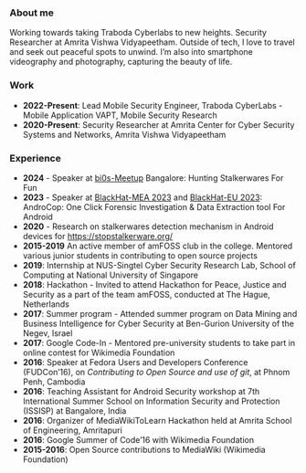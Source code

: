 <!-- ---
title: Home
date: 2022-05-13
menu:
    main:
        title: Home
        name: Home
        weight: 10
date: 2023-06-18T18:41:04+05:30
--- -->

### About me

Working towards taking Traboda Cyberlabs to new heights. Security Researcher at Amrita Vishwa Vidyapeetham. Outside of tech, I love to travel and seek out peaceful spots to unwind. I’m also into smartphone videography and photography, capturing the beauty of life.


### Work 

 - **2022-Present**: Lead Mobile Security Engineer, Traboda CyberLabs - Mobile Application VAPT, Mobile Security Research
 - **2020-Present**: Security Researcher at Amrita Center for Cyber Security Systems and Networks, Amrita Vishwa Vidyapeetham 

### Experience
 - **2024** - Speaker at [bi0s-Meetup](https://www.linkedin.com/posts/abhinand-n_cybersecurity-malwareanalysis-activity-7167252770876538880-hppD) Bangalore: Hunting Stalkerwares For Fun
 - **2023** - Speaker at [BlackHat-MEA 2023](https://blackhatmea.com/session/androcop-one-click-forensic-investigation-data-extraction-tool-android) and [BlackHat-EU 2023](https://www.blackhat.com/eu-23/arsenal/schedule/index.html#androcop-one-click-forensic-investigation--data-extraction-tool-35787): AndroCop: One Click Forensic Investigation & Data Extraction tool For Android
 - **2020** - Research on stalkerwares detection mechanism in Android devices for https://stopstalkerware.org/
 - **2015-2019** An active member of amFOSS club in the college. Mentored various junior students in contributing to open source projects
 - **2019**: Internship at NUS-Singtel Cyber Security Research Lab, School of Computing at National University of Singapore 
 - **2018**: Hackathon - Invited to attend Hackathon for Peace, Justice and Security as a part of the team amFOSS, conducted at The Hague, Netherlands
 - **2017**: Summer program - Attended summer program on Data Mining and Business Intelligence for Cyber Security at Ben-Gurion University of the Negev, Israel
 - **2017**: Google Code-In - Mentored pre-university students to take part in online contest for Wikimedia Foundation
 - **2016**: Speaker at Fedora Users and Developers Conference (FUDCon’16), on *Contributing to Open Source and use of git*, at Phnom Penh, Cambodia 
 - **2016**: Teaching Assistant for Android Security workshop at 7th International Summer School on Information Security and Protection (ISSISP) at Bangalore, India
 - **2016**: Organizer of MediaWikiToLearn Hackathon held at Amrita School of Engineering, Amritapuri
 - **2016**: Google Summer of Code’16 with Wikimedia Foundation
 - **2015-2016**: Open Source contributions to MediaWiki (Wikimedia Foundation)
 



